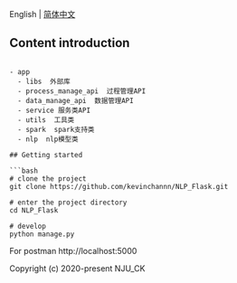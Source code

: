 English | [简体中文](./README.zh-CN.md)

## Content introduction

```

- app
  - libs  外部库
  - process_manage_api  过程管理API
  - data_manage_api  数据管理API
  - service 服务类API
  - utils  工具类
  - spark  spark支持类
  - nlp  nlp模型类

```

```
## Getting started

```bash
# clone the project
git clone https://github.com/kevinchannn/NLP_Flask.git

# enter the project directory
cd NLP_Flask

# develop
python manage.py
```

For postman http://localhost:5000

Copyright (c) 2020-present NJU_CK

